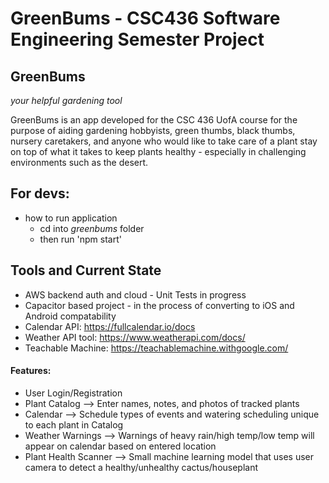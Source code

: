 # GreenBums - CSC436 Software Engineering Semester Project

## GreenBums
*your helpful gardening tool*

GreenBums is an app developed for the CSC 436 UofA course for the purpose of aiding gardening hobbyists, green thumbs, black thumbs, nursery caretakers, and anyone who would like to take care of a plant stay on top of what it takes to keep plants healthy - especially in challenging environments such as the desert.

## For devs: 
- how to run application 
  - cd into *greenbums* folder
  - then run 'npm start'
 
## Tools and Current State
- AWS backend auth and cloud - Unit Tests in progress
- Capacitor based project - in the process of converting to iOS and Android compatability
- Calendar API: https://fullcalendar.io/docs
- Weather API tool: https://www.weatherapi.com/docs/
- Teachable Machine: https://teachablemachine.withgoogle.com/

#### Features:
- User Login/Registration
- Plant Catalog --> Enter names, notes, and photos of tracked plants
- Calendar --> Schedule types of events and watering scheduling unique to each plant in Catalog
- Weather Warnings --> Warnings of heavy rain/high temp/low temp will appear on calendar based on entered location
- Plant Health Scanner --> Small machine learning model that uses user camera to detect a healthy/unhealthy cactus/houseplant
